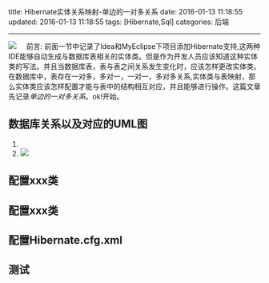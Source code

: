 title: Hibernate实体关系映射-单边的一对多关系
date: 2016-01-13 11:18:55
updated: 2016-01-13 11:18:55
tags: [Hibernate,Sql]
categories: 后端

---
![](http://7xk0q3.com1.z0.glb.clouddn.com/Hibernate%E5%AE%9E%E4%BD%93%E7%B1%BB%E6%98%A0%E5%B0%84%E4%B8%80%E5%AF%B9%E5%A4%9A%E5%85%B3%E7%B3%BB.png)
&nbsp;&nbsp;&nbsp;&nbsp;前言: 前面一节中记录了Idea和MyEclipse下项目添加Hibernate支持,这两种IDE能够自动生成与数据库表相关的实体类。但是作为开发人员应该知道这种实体类的写法。并且当数据库表，表与表之间关系发生变化时，应该怎样更改实体类。在数据库中，表存在一对多，多对一，一对一，多对多关系,实体类与表映射，那么实体类应该怎样配置才能与表中的结构相互对应，并且能够进行操作。这篇文章先记录*单边的一对多关系*。ok!开始。
<!--more-->
## 数据库关系以及对应的UML图
1. ​
2. ![](http://7xk0q3.com1.z0.glb.clouddn.com/Hibernate%E5%AE%9E%E4%BD%93%E7%B1%BB%E6%98%A0%E5%B0%84%E4%B8%80%E5%AF%B9%E5%A4%9A%E5%85%B3%E7%B3%BB.png)
## 配置xxx类
## 配置xxx类
## 配置Hibernate.cfg.xml
## 测试
